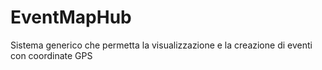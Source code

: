 # EventMapHub
Sistema generico che permetta la visualizzazione e la creazione di eventi con coordinate GPS
